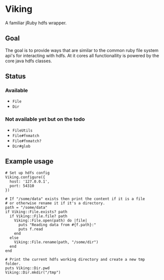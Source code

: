 # Viking

A familiar jRuby hdfs wrapper.

## Goal

The goal is to provide ways that are similar to the common ruby file system
api's for interacting with hdfs. At it cores all functionallity is powered by
the core java hdfs classes.

## Status

### Available

 - `File`
 - `Dir`

### Not available yet but on the todo

 - `FileUtils`
 - `File#fnmatch`
 - `File#fnmatch?`
 - `Dir#glob`

## Example usage

    # Set up hdfs config
    Viking.configure({
      host: '127.0.0.1',
      port: 54310
    })

    # If "/some/data" exists then print the content if it is a file
    # or otherwise rename it if it's a directory.
    path = "/some/data"
    if Viking::File.exists? path
      if Viking::File.file? path
        Viking::File.open(path) do |file|
          puts "Reading data from #{f.path}:"
          puts f.read
        end
      else
        Viking::File.rename(path, "/some/dir")
      end
    end

    # Print the current hdfs working directory and create a new tmp folder.
    puts Viking::Dir.pwd
    Viking::Dir.mkdir("/tmp")

